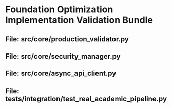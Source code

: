 # Foundation Optimization Implementation Validation Bundle

## File: src/core/production_validator.py



## File: src/core/security_manager.py



## File: src/core/async_api_client.py



## File: tests/integration/test_real_academic_pipeline.py



